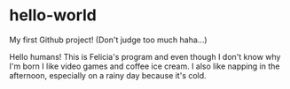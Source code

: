 # hello-world
My first Github project! (Don't judge too much haha...) 

Hello humans! This is Felicia's program and even though I don't know why I'm born I like video games and coffee ice cream.
I also like napping in the afternoon, especially on a rainy day because it's cold. 
